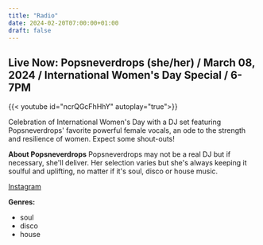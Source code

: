 ```yaml
---
title: "Radio"
date: 2024-02-20T07:00:00+01:00
draft: false
---
```

<!--We're offline now, you can check out the [radio archive]({{< ref "/radio_archive" >}}) in the meantime.-->

<!--Want to play on the radio? Send us a message at <frontleftbythespeaker+prog@gmail.com>-->


## Live Now: Popsneverdrops (she/her) / March 08, 2024 / International Women's Day Special / 6-7PM
{{< youtube id="ncrQGcFhHhY" autoplay="true">}}

Celebration of International Women's Day with a DJ set featuring Popsneverdrops' favorite powerful female vocals, an ode to the strength and resilience of women. Expect some shout-outs!

**About Popsneverdrops**
Popsneverdrops may not be a real DJ but if necessary, she'll deliver. Her selection varies but she's always keeping it soulful and uplifting, no matter if it's soul, disco or house music.

[Instagram](https://www.instagram.com/popsneverdrops/)

**Genres:**
- soul
- disco
- house

